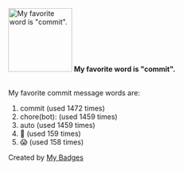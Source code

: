 <img src="https://my-badges.github.io/my-badges/favorite-word.png" alt="My favorite word is &quot;commit&quot;." title="My favorite word is &quot;commit&quot;." width="128">
<strong>My favorite word is &quot;commit&quot;.</strong>
<br><br>

My favorite commit message words are:

1. commit (used 1472 times)
2. chore(bot): (used 1459 times)
3. auto (used 1459 times)
4. 👻 (used 159 times)
5. 😱 (used 158 times)


Created by <a href="https://github.com/my-badges/my-badges">My Badges</a>